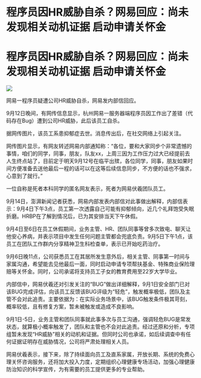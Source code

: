 # 程序员因HR威胁自杀？网易回应：尚未发现相关动机证据 启动申请关怀金

# 程序员因HR威胁自杀？网易回应：尚未发现相关动机证据 启动申请关怀金

![](https://inews.gtimg.com/om_bt/OsHIBTIYDbpHKuz3yvx00vTZw5NlUKmKhsLA_JCTVsO0YAA/1000)

网易一程序员疑遭公司HR威胁自杀，网易发内部信回应。

9月12日晚间，有网传信息显示，杭州网易一服务器端程序员因工作出了差错（代码存在Bug）遭到公司HR威胁，此后该员工自杀。

据网传图片，该员工系患抑郁症去世。消息传出后，在社交网络上引起关注。

网传图片显示，有网友转述网易内部通知称：“各位，要和大家同步个非常遗憾的事情，咱们的同学，同事，朋友，队友xx，上周三因为工作压力过大已经提前去人生终点站了，目前定于明天9月12号在临平出殡，各位同学，同事，朋友如果时间方便准备去送他最后一程的话可以在这等后续信息同步，不方便的话也不强求，心意到了就行。”

一位自称是死者本科同学的匿名网友表示，死者为网易伏羲团队员工。

9月14日，澎湃新闻记者获悉，网易内部发表内部信对此事做出解释，内部信表示：9月4日下午3点，员工第一次透露自己可能有抑郁倾向，近几个礼拜饱受失眠折磨。HRBP在了解到情况后，已为其安排当天下午休假。

9月4日至6日在员工休假期间，业务主管、HR、团队同事等曾多次致电、聊天让他安心养病，并表示项目中发生任何问题主管都会兜底负责。9月5日下午1点，该员工在团队工作群内分享精神卫生科检查单，表示已开始吃药治疗。

9月6日晚11点，公司获悉员工在其居所发生意外后，相关主管、同事第一时间与家属沟通，希望能去见他最后一面，同时启动申请专项帮扶基金、特殊商业保险理赔等关怀金。同时，公司承诺将支持员工子女的教育费用至22岁大学毕业。

内部信中，网易伏羲还对引发关注的“BUG”做出详细解释，9月1日安全部门已对该BUG完成评估，向该员工反馈该BUG评级为“轻危”，触发概率极低，团队及主管不会对此追责。主要依据为：在实际业务场景中，该BUG触发条件极其苛刻，概率较低，且有修复方案，暂未被触发或造成不良影响。

9月1日-5日，业务主管和团队同事就此事多次与员工沟通，强调轻危BUG是常发状态，就算极小概率触发了，团队和主管也不会对此追责。经过还原和分析，专项组暂未发现“HR威胁”相关的动机和证据。但同时公司也承诺，如后续调查中有任何证据证明存在威胁情况，公司将严肃处理相关人员。

网易伏羲表示，接下来，除了持续面向员工及直系家属，开放长期、系统的免费心理关怀咨询服务，还将加大投入力度，定期组织心理健康专场活动，加强心理健康防治知识的科学宣传，为有需要的员工提供更多的专业帮助。

